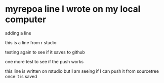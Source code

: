 # myrepoa line I wrote on my local computer

adding a line

this is a line from r studio

testing again to see if it saves to github

one more test to see if the push works 

this line is written on rstudio but I am seeing if I can push it from sourcetree once it is saved